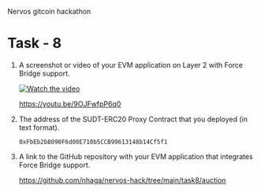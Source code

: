 Nervos gitcoin hackathon

# Task - 8

1. A screenshot or video of your EVM application on Layer 2 with Force Bridge support.

   [![Watch the video](https://i9.ytimg.com/vi/9OJFwfpP6q0/mq2.jpg?sqp=CMj324gG&rs=AOn4CLCQb8nZO19PF2U6BdAio6HgDeEyVQ)](https://youtu.be/9OJFwfpP6q0)

   https://youtu.be/9OJFwfpP6q0

2. The address of the SUDT-ERC20 Proxy Contract that you deployed (in text format).

   `0xFbEb2b8090F6d00E710b5CCB99613148b14Cf5f1`

3. A link to the GitHub repository with your EVM application that integrates Force Bridge support.

   https://github.com/nhaga/nervos-hack/tree/main/task8/auction
